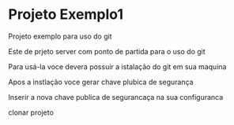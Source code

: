 # Projeto Exemplo1
Projeto exemplo para uso do git

Este de prjeto server com ponto de partida para o uso do git

Para usá-la voce devera possuir a istalação do git em sua maquina

Apos a instlação voce gerar chave plubica de segurança

Inserir a nova chave publica de segurancaça na sua configuranca

clonar projeto